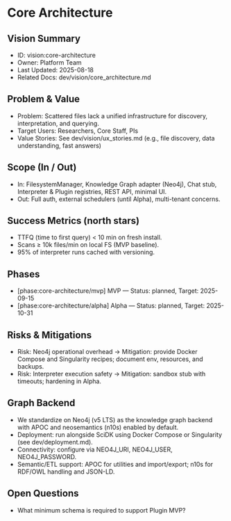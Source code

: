 # Core Architecture

## Vision Summary
- ID: vision:core-architecture
- Owner: Platform Team
- Last Updated: 2025-08-18
- Related Docs: dev/vision/core_architecture.md

## Problem & Value
- Problem: Scattered files lack a unified infrastructure for discovery, interpretation, and querying.
- Target Users: Researchers, Core Staff, PIs
- Value Stories: See dev/vision/ux_stories.md (e.g., file discovery, data understanding, fast answers)

## Scope (In / Out)
- In: FilesystemManager, Knowledge Graph adapter (Neo4j), Chat stub, Interpreter & Plugin registries, REST API, minimal UI.
- Out: Full auth, external schedulers (until Alpha), multi-tenant concerns.

## Success Metrics (north stars)
- TTFQ (time to first query) < 10 min on fresh install.
- Scans ≥ 10k files/min on local FS (MVP baseline).
- 95% of interpreter runs cached with versioning.

## Phases
- [phase:core-architecture/mvp] MVP — Status: planned, Target: 2025-09-15
- [phase:core-architecture/alpha] Alpha — Status: planned, Target: 2025-10-31

## Risks & Mitigations
- Risk: Neo4j operational overhead → Mitigation: provide Docker Compose and Singularity recipes; document env, resources, and backups.
- Risk: Interpreter execution safety → Mitigation: sandbox stub with timeouts; hardening in Alpha.

## Graph Backend
- We standardize on Neo4j (v5 LTS) as the knowledge graph backend with APOC and neosemantics (n10s) enabled by default.
- Deployment: run alongside SciDK using Docker Compose or Singularity (see dev/deployment.md).
- Connectivity: configure via NEO4J_URI, NEO4J_USER, NEO4J_PASSWORD.
- Semantic/ETL support: APOC for utilities and import/export; n10s for RDF/OWL handling and JSON-LD.

## Open Questions
- What minimum schema is required to support Plugin MVP?
